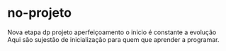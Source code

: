 # no-projeto
Nova etapa dp projeto aperfeiçoamento
o inicio  é constante a evolução
Aqui  são sujestão de inicialização para quem que aprender a programar.
